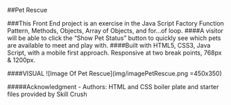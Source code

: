 ##Pet Rescue

###This Front End project is an exercise in the Java Script Factory Function Pattern, Methods, Objects, Array of Objects, and for...of loop.
####A visitor will be able to click the “Show Pet Status” button to quickly see which pets are available to meet and play with.
####Built with HTML5, CSS3, Java Script, with a mobile first approach. Responsive at two break points, 768px & 1200px.

####VISUAL
![Image Of Pet Rescue](img/imagePetRescue.png =450x350)

#####Acknowledgment - Authors: HTML and CSS boiler plate and starter files provided by Skill Crush

